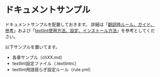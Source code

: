 # ドキュメントサンプル

ドキュメントサンプルを配置しておきます。
詳細は「[翻訳時ルール、ガイド、参考](../manual/README.md)」および「[textlint使用方法、設定、インストール方法](../textlint/README.md)」を参考としてください。

以下サンプルを置いてます。

- 各章サンプル（chXX.md）
- textlint設定ファイル（.textlintrc）
- textlint用語揺らぎ設定ルール（rule.yml）

